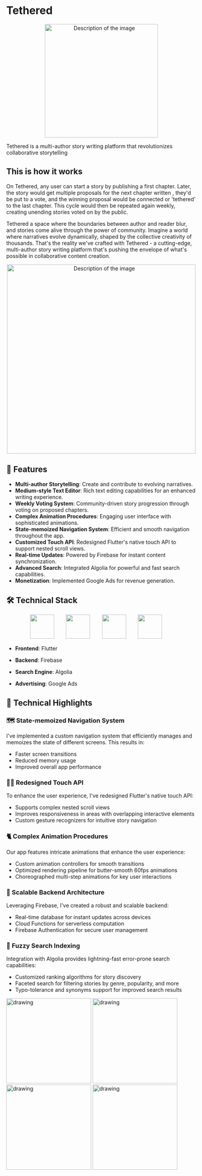 
# Tethered

<p align="center">
    <img src="https://github.com/user-attachments/assets/63e769bd-7655-427c-8f37-5bb5a2fe18bd" alt="Description of the image" height="300">
</p>


Tethered is a multi-author story writing platform that revolutionizes collaborative storytelling


## This is how it works
On Tethered, any user can start a story by publishing a first chapter. Later, the story would get multiple proposals for the next chapter written , they'd be put to a vote, and the winning proposal would be connected or 'tethered' to the last chapter. This cycle would then be repeated again weekly, creating unending stories voted on by the public.

Tethered a space where the boundaries between author and reader blur, and stories come alive through the power of community. Imagine a world where narratives evolve dynamically, shaped by the collective creativity of thousands. That's the reality we've crafted with Tethered - a cutting-edge, multi-author story writing platform that's pushing the envelope of what's possible in collaborative content creation.

<p align="center">
    <img src="https://github.com/user-attachments/assets/45c40d64-2fdd-4459-85c3-ae2b9d5a8795" alt="Description of the image" height="500">
</p>

## 🚀 Features

- **Multi-author Storytelling**: Create and contribute to evolving narratives.
- **Medium-style Text Editor**: Rich text editing capabilities for an enhanced writing experience.
- **Weekly Voting System**: Community-driven story progression through voting on proposed chapters.
- **Complex Animation Procedures**: Engaging user interface with sophisticated animations.
- **State-memoized Navigation System**: Efficient and smooth navigation throughout the app.
- **Customized Touch API**: Redesigned Flutter's native touch API to support nested scroll views.
- **Real-time Updates**: Powered by Firebase for instant content synchronization.
- **Advanced Search**: Integrated Algolia for powerful and fast search capabilities.
- **Monetization**: Implemented Google Ads for revenue generation.
  

## 🛠 Technical Stack

<div style="text-align: center; margin-bottom: 20px; max-width: 1200px; margin: 0 auto;">
    <img src="https://storage.googleapis.com/cms-storage-bucket/a9d6ce81aee44ae017ee.png" height="64">&nbsp;&nbsp;&nbsp;&nbsp;&nbsp;&nbsp;&nbsp;
    <img src="https://firebase.google.com/static/images/brand-guidelines/logo-logomark.png" height="64">&nbsp;&nbsp;&nbsp;&nbsp;&nbsp;&nbsp;&nbsp;
    <img src="https://github.com/user-attachments/assets/3060380d-ec64-43ff-8870-af5cad2bfa11" height="64">&nbsp;&nbsp;&nbsp;&nbsp;&nbsp;&nbsp;&nbsp;
    <img src="https://upload.wikimedia.org/wikipedia/commons/thumb/c/c7/Google_Ads_logo.svg/960px-Google_Ads_logo.svg.png" height="64">&nbsp;&nbsp;&nbsp;&nbsp;&nbsp;&nbsp;&nbsp;
 
</div>

- **Frontend**: Flutter

- **Backend**: Firebase
- **Search Engine**: Algolia
- **Advertising**: Google Ads

## 🔧 Technical Highlights

### 🗺️ State-memoized Navigation System
I've implemented a custom navigation system that efficiently manages and memoizes the state of different screens. This results in:
- Faster screen transitions
- Reduced memory usage
- Improved overall app performance

### 👨‍💻 Redesigned Touch API
To enhance the user experience, I've redesigned Flutter's native touch API:
- Supports complex nested scroll views
- Improves responsiveness in areas with overlapping interactive elements
- Custom gesture recognizers for intuitive story navigation

### 🐈 Complex Animation Procedures
Our app features intricate animations that enhance the user experience:
- Custom animation controllers for smooth transitions
- Optimized rendering pipeline for butter-smooth 60fps animations
- Choreographed multi-step animations for key user interactions

### 🚀 Scalable Backend Architecture
Leveraging Firebase, I've created a robust and scalable backend:
- Real-time database for instant updates across devices
- Cloud Functions for serverless computation
- Firebase Authentication for secure user management

### 🔎 Fuzzy Search Indexing
Integration with Algolia provides lightning-fast error-prone search capabilities:
- Customized ranking algorithms for story discovery
- Faceted search for filtering stories by genre, popularity, and more
- Typo-tolerance and synonyms support for improved search results

<img src="https://github.com/user-attachments/assets/10c726a3-b39e-44d8-b0af-4848f7822d27" alt="drawing" width="225"/>
<img src="https://github.com/user-attachments/assets/27651876-c30e-44bd-8de3-66f1d771d78e" alt="drawing" width="225"/>
<img src="https://github.com/user-attachments/assets/cba1d9ad-f66f-4bef-8d1d-e915981b6fcc" alt="drawing" width="225"/>
<img src="https://github.com/user-attachments/assets/bda5a11c-6725-47cd-82ba-aaf8f78e55ed" alt="drawing" width="225"/>
